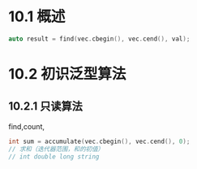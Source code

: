 # 10.1 概述
```c++
auto result = find(vec.cbegin(), vec.cend(), val);
```

# 10.2 初识泛型算法
## 10.2.1 只读算法
find,count,
```c++
int sum = accumulate(vec.cbegin(), vec.cend(), 0);
// 求和（迭代器范围，和的初值）
// int double long string
```